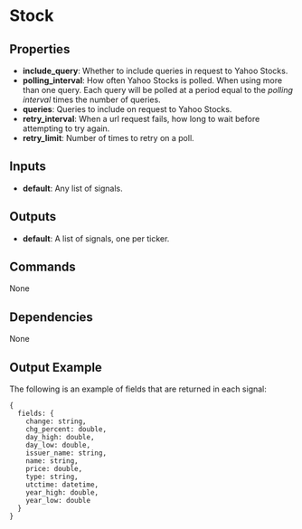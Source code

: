 Stock
=====


Properties
----------
- **include_query**: Whether to include queries in request to Yahoo Stocks.
- **polling_interval**: How often Yahoo Stocks is polled. When using more than one query. Each query will be polled at a period equal to the *polling interval* times the number of queries.
- **queries**: Queries to include on request to Yahoo Stocks.
- **retry_interval**: When a url request fails, how long to wait before attempting to try again.
- **retry_limit**: Number of times to retry on a poll.

Inputs
------
- **default**: Any list of signals.

Outputs
-------
- **default**: A list of signals, one per ticker.

Commands
--------
None

Dependencies
------------
None

Output Example
--------------
The following is an example of fields that are returned in each signal:
```
{
  fields: {
    change: string,
    chg_percent: double,
    day_high: double,
    day_low: double,
    issuer_name: string,
    name: string,
    price: double,
    type: string,
    utctime: datetime,
    year_high: double,
    year_low: double
  }
}
```

